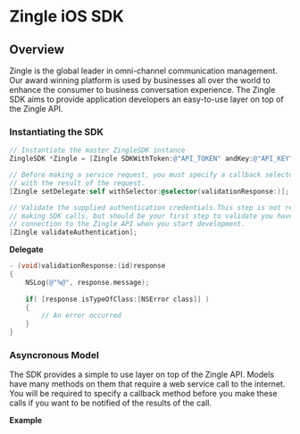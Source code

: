 # Zingle iOS SDK

## Overview

Zingle is the global leader in omni-channel communication management.  Our award winning platform is used by businesses all over the world to enhance the consumer to business conversation experience. The Zingle SDK aims to provide application developers an easy-to-use layer on top of the Zingle API.

### Instantiating the SDK

```Objective-C
// Instantiate the master ZingleSDK instance
ZingleSDK *Zingle = [Zingle SDKWithToken:@"API_TOKEN" andKey:@"API_KEY"];

// Before making a service request, you must specify a callback selector to get called 
// with the result of the request.
[Zingle setDelegate:self withSelector:@selector(validationResponse:)];

// Validate the supplied authentication credentials.This step is not required to begin 
// making SDK calls, but should be your first step to validate you have a positive 
// connection to the Zingle API when you start development.
[Zingle validateAuthentication];
```

**Delegate**

```Objective-C
- (void)validationResponse:(id)response
{
    NSLog(@"%@", response.message);
    
    if( [response isTypeOfClass:[NSError class]] )
    {
        // An error occurred    
    }
}
```

### Asyncronous Model

The SDK provides a simple to use layer on top of the Zingle API.  Models have many methods on them that require a web service call to the internet.  You will be required to specify a callback method before you make these calls if you want to be notified of the results of the call.

**Example**

```Objective-C

```

